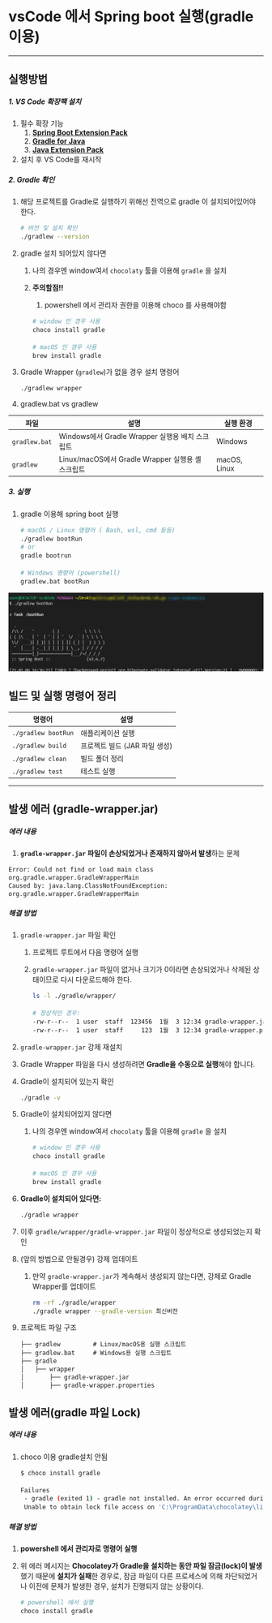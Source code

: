 # vsCode 에서 Spring boot 실행(gradle이용)

---

>

## 실행방법

##### 1. VS Code 확장팩 설치 

1. 필수 확장 기능
   1. **[Spring Boot Extension Pack](https://marketplace.visualstudio.com/items?itemName=vmware.vscode-boot-dev-pack)**
   2. **[Gradle for Java](https://marketplace.visualstudio.com/items?itemName=vscjava.vscode-gradle)**
   3. **[Java Extension Pack](https://marketplace.visualstudio.com/items?itemName=vscjava.vscode-java-pack)**
2. 설치 후 VS Code를 재시작

##### 2. Gradle 확인 

1. 해당 프로젝트를 Gradle로 실행하기 위해선 전역으로 gradle 이 설치되어있어야 한다. 

   ```bash
   # 버전 및 설치 확인 
   ./gradlew --version 
   ```

2. gradle 설치 되어있지 않다면 

   1. 나의 경우엔 window여서 `chocolaty`  툴을 이용해 `gradle` 을 설치

   2. **주의할점!!** 

      1. powershell 에서 관리자 권한을 이용해 choco 를 사용해야함

      ```bash
      # window 인 경우 사용
      choco install gradle 
      
      # macOS 인 경우 사용 
      brew install gradle
      ```

3. Gradle Wrapper (`gradlew`)가 없을 경우 설치 명령어 

   ```bash
   ./gradlew wrapper
   ```

4. gradlew.bat vs gradlew

| 파일          | 설명                                              | 실행 환경    |
| ------------- | ------------------------------------------------- | ------------ |
| `gradlew.bat` | Windows에서 Gradle Wrapper 실행용 배치 스크립트   | Windows      |
| `gradlew`     | Linux/macOS에서 Gradle Wrapper 실행용 셸 스크립트 | macOS, Linux |

##### 3. 실행

1. gradle 이용해 spring boot 실행 

   ```bash
   # macOS / Linux 명령어 ( Bash, wsl, cmd 등등)
   ./gradlew bootRun  
   # or
   gradle bootrun
   
   # Windows 명령어 (powershell)
   gradlew.bat bootRun  
   ```

<img src="./images/vscode_SpringBoot실행.png" width="800">

## 빌드 및 실행 명령어 정리 

| 명령어              | 설명                          |
| ------------------- | ----------------------------- |
| `./gradlew bootRun` | 애플리케이션 실행             |
| `./gradlew build`   | 프로젝트 빌드 (JAR 파일 생성) |
| `./gradlew clean`   | 빌드 폴더 정리                |
| `./gradlew test`    | 테스트 실행                   |

---

## 발생 에러 (gradle-wrapper.jar)

##### 에러 내용

1. **`gradle-wrapper.jar` 파일이 손상되었거나 존재하지 않아서 발생**하는 문제

```
Error: Could not find or load main class org.gradle.wrapper.GradleWrapperMain
Caused by: java.lang.ClassNotFoundException: org.gradle.wrapper.GradleWrapperMain
```

##### 해결 방법

1. `gradle-wrapper.jar` 파일 확인

   1. 프로젝트 루트에서 다음 명령어 실행

   2. `gradle-wrapper.jar` 파일이 없거나 크기가 0이라면  손상되었거나 삭제된 상태이므로 다시 다운로드해야 한다. 

      ```bash
      ls -l ./gradle/wrapper/
      
      # 정상적인 경우:
      -rw-r--r--  1 user  staff  123456  1월  3 12:34 gradle-wrapper.jar
      -rw-r--r--  1 user  staff     123  1월  3 12:34 gradle-wrapper.properties
      ```

2.  `gradle-wrapper.jar` 강제 재설치

   1. Gradle Wrapper 파일을 다시 생성하려면 **Gradle을 수동으로 실행**해야 합니다.

   2. Gradle이 설치되어 있는지 확인

      ```bash
      ./gradle -v

   3. Gradle이 설치되어있지 않다면 

      1. 나의 경우엔 window여서 `chocolaty`  툴을 이용해 `gradle` 을 설치 

         ```bash
         # window 인 경우 사용
         choco install gradle 
         
         # macOS 인 경우 사용 
         brew install gradle
         ```

   4. **Gradle이 설치되어 있다면:**

      ```bash
      ./gradle wrapper
      ```

   5. 이후 `gradle/wrapper/gradle-wrapper.jar` 파일이 정상적으로 생성되었는지 확인

3. (앞의 방법으로 안될경우) 강제 업데이트 

   1. 만약 `gradle-wrapper.jar`가 계속해서 생성되지 않는다면, 강제로 Gradle Wrapper를 업데이트

      ```bash
      rm -rf ./gradle/wrapper
      ./gradle wrapper --gradle-version 최신버전
      ```

4. 프로젝트 파일 구조 

   ```
   ├── gradlew         # Linux/macOS용 실행 스크립트
   ├── gradlew.bat     # Windows용 실행 스크립트
   ├── gradle
   │   ├── wrapper
   │       ├── gradle-wrapper.jar
   │       ├── gradle-wrapper.properties
   ```

## 발생 에러(gradle 파일 Lock)

##### 에러 내용

1. choco 이용 gradle설치 안됨

   ```bash
   $ choco install gradle 
   
   Failures
    - gradle (exited 1) - gradle not installed. An error occurred during installation:
    Unable to obtain lock file access on 'C:\ProgramData\chocolatey\lib\63b8' for operations on 'C:\ProgramData\chocolatey\lib\gradle'. This may mean that a different user or administrator is holding this lock and that this process does not have permission to access it. If no other process is currently performing an operation on this file it may mean that an earlier NuGet process crashed and left an inaccessible lock file, in this case removing the file 'C:\ProgramData\chocolatey\lib\63b8' will allow NuGet to continue.
   ```

##### 해결 방법  

1. **powershell  에서 관리자로 명령어 실행**  

2. 위 에러 메시지는 **Chocolatey가 Gradle을 설치하는 동안 파일 잠금(lock)이 발생**했기 때문에 **설치가 실패**한 경우로, 잠금 파일이 다른 프로세스에 의해 차단되었거나 이전에 문제가 발생한 경우, 설치가 진행되지 않는 상황이다. 

   ```powershell
   # powershell 에서 실행 
   choco install gradle
   ```

   

